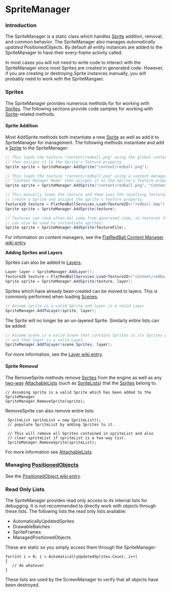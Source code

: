# SpriteManager

### Introduction

The SpriteManager is a static class which handles [Sprite](../../../frb/docs/index.php) addition, removal, and common behavior. The SpriteManager also manages _automatically updated_ PositionedObjects. By default all entity instances are added to the SpriteManager to have their every-frame activity called.

In most cases you will not need to write code to interact with the SpriteManager since most Sprites are created in generated code. However, if you are creating or destroying Sprite instances manually, you will probably need to work with the SpriteMangaer.

### Sprites

The SpriteManager provides numerous methods for for working with [Sprites](../../../frb/docs/index.php). The following sections provide code samples for working with [Sprite](../../../frb/docs/index.php)-related methods.

#### Sprite Addition

Most AddSprite methods both instantiate a new [Sprite](../../../frb/docs/index.php) as well as add it to SpriteManager for management. The following methods instantiate and add a [Sprite](../../../frb/docs/index.php) to the SpriteManager:

```csharp
// This loads the texture "content/redball.png" using the global content manager
// then assigns it to the Sprite's Texture property
Sprite sprite = SpriteManager.AddSprite("content/redball.png");

// This loads the texture "content/redball.png" using a content manager named
// "Content Manager Name" then assigns it to the Sprite's Texture property.
Sprite sprite = SpriteManager.AddSprite("content/redball.png", "Content Manager Name");

// This manually loads the texture and then uses the resulting Texture2D to 
// create a Sprite and assigns the Sprite's Texture property.
Texture2D texture = FlatRedBallServices.Load<Texture2D>("redball.bmp");
Sprite sprite = SpriteManager.AddSprite(texture);

// Textures can (and often do) come from generated code, so textures from generated code
// can also be used to instantiate sprites:
Sprite sprite = SpriteManager.AddSprite(TextureFile);
```

For information on content managers, see the [FlatRedBall Content Manager wiki entry](../../../frb/docs/index.php).

**Adding Sprites and Layers**

Sprites can also be added to [Layers](../../../frb/docs/index.php).

```csharp
Layer layer = SpriteManager.AddLayer();
Texture2D texture = FlatRedBallServices.Load<Texture2D>("content/redball.png");
Sprite sprite = SpriteManager.AddSprite(texture, layer);
```

Sprites which have already been created can be moved to layers. This is commonly performed when loading [Scenes](../../../frb/docs/index.php).

```csharp
// Assume sprite is a valid Sprite and layer is a valid Layer
SpriteManager.AddToLayer(sprite, layer);
```

The Sprite will no longer be an un-layered Sprite. Similarly entire lists can be added:

```csharp
// Assume scene is a valid Scene that contains Sprites in its Sprites property
// and that layer is a valid Layer.
SpriteManager.AddToLayer(scene.Sprites, layer);
```

For more information, see the [Layer wiki entry](../../../frb/docs/index.php).

#### Sprite Removal

The RemoveSprite methods remove [Sprites](../../../frb/docs/index.php) from the engine as well as any [two-way](../../../frb/docs/index.php#Two\_Way\_Relationships) [AttachableLists](../../../frb/docs/index.php) (such as [SpriteLists](../../../frb/docs/index.php)) that the [Sprites](../../../frb/docs/index.php) belong to.

```
// Assuming sprite is a valid Sprite which has been added to the SpriteManager
SpriteManager.RemoveSprite(sprite);
```

RemoveSprite can also remove entire lists:

```
 SpriteList spriteList = new SpriteList();
 // populate SpriteList by adding Sprites to it.

 // This will remove all Sprites contained in spriteList and also
 // clear spriteList if spriteList is a two-way list.
 SpriteManager.RemoveSprite(spriteList);
```

For more information see [AttachableLists](../../../frb/docs/index.php).

### Managing [PositionedObjects](../../../frb/docs/index.php)

See the [PositionedObject wiki entry](../../../frb/docs/index.php#Managing\_PositionedObjects).

### Read Only Lists

The SpriteManager provides read only access to its internal lists for debugging. It is not recommended to directly work with objects through these lists. The following lists the read only lists available:

* AutomaticallyUpdatedSprites
* DrawableBatches
* SpriteFrames
* ManagedPositionedObjects

These are static so you simply access them through the SpriteManager:

```
for(int i = 0; i < AutomaticallyUpdatedSprites.Count; i++)
{
   // do whatever
}
```

These lists are used by the ScreenManager to verify that all objects have been destroyed.

###
